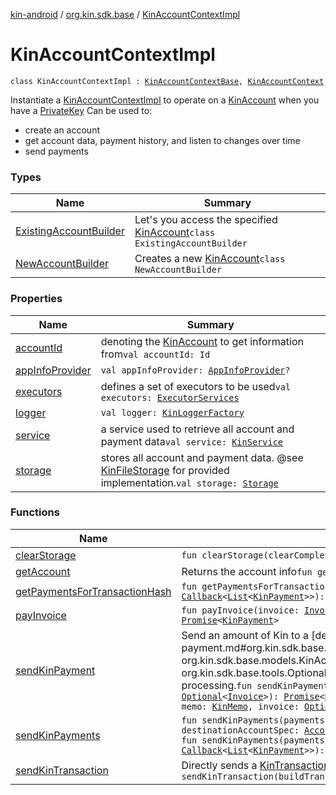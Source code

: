 [kin-android](../../index.md) / [org.kin.sdk.base](../index.md) / [KinAccountContextImpl](./index.md)

# KinAccountContextImpl

`class KinAccountContextImpl : `[`KinAccountContextBase`](../-kin-account-context-base/index.md)`, `[`KinAccountContext`](../-kin-account-context/index.md)

Instantiate a [KinAccountContextImpl](./index.md) to operate on a [KinAccount](../../org.kin.sdk.base.models/-kin-account/index.md) when you have a [PrivateKey](#)
Can be used to:

* create an account
* get account data, payment history, and listen to changes over time
* send payments

### Types

| Name | Summary |
|---|---|
| [ExistingAccountBuilder](-existing-account-builder/index.md) | Let's you access the specified [KinAccount](../../org.kin.sdk.base.models/-kin-account/index.md)`class ExistingAccountBuilder` |
| [NewAccountBuilder](-new-account-builder/index.md) | Creates a new [KinAccount](../../org.kin.sdk.base.models/-kin-account/index.md)`class NewAccountBuilder` |

### Properties

| Name | Summary |
|---|---|
| [accountId](account-id.md) | denoting the [KinAccount](../../org.kin.sdk.base.models/-kin-account/index.md) to get information from`val accountId: Id` |
| [appInfoProvider](app-info-provider.md) | `val appInfoProvider: `[`AppInfoProvider`](../../org.kin.sdk.base.network.services/-app-info-provider/index.md)`?` |
| [executors](executors.md) | defines a set of executors to be used`val executors: `[`ExecutorServices`](../../org.kin.sdk.base.tools/-executor-services/index.md) |
| [logger](logger.md) | `val logger: `[`KinLoggerFactory`](../../org.kin.sdk.base.tools/-kin-logger-factory/index.md) |
| [service](service.md) | a service used to retrieve all account and payment data`val service: `[`KinService`](../../org.kin.sdk.base.network.services/-kin-service/index.md) |
| [storage](storage.md) | stores all account and payment data. @see [KinFileStorage](#) for provided implementation.`val storage: `[`Storage`](../../org.kin.sdk.base.storage/-storage/index.md) |

### Functions

| Name | Summary |
|---|---|
| [clearStorage](clear-storage.md) | `fun clearStorage(clearCompleteCallback: `[`Callback`](../../org.kin.sdk.base.tools/-callback/index.md)`<`[`Boolean`](https://kotlinlang.org/api/latest/jvm/stdlib/kotlin/-boolean/index.html)`>): `[`Unit`](https://kotlinlang.org/api/latest/jvm/stdlib/kotlin/-unit/index.html) |
| [getAccount](get-account.md) | Returns the account info`fun getAccount(forceUpdate: `[`Boolean`](https://kotlinlang.org/api/latest/jvm/stdlib/kotlin/-boolean/index.html)`): `[`Promise`](../../org.kin.sdk.base.tools/-promise/index.md)`<`[`KinAccount`](../../org.kin.sdk.base.models/-kin-account/index.md)`>` |
| [getPaymentsForTransactionHash](get-payments-for-transaction-hash.md) | `fun getPaymentsForTransactionHash(transactionHash: `[`TransactionHash`](../../org.kin.sdk.base.models/-transaction-hash/index.md)`, paymentsCallback: `[`Callback`](../../org.kin.sdk.base.tools/-callback/index.md)`<`[`List`](https://kotlinlang.org/api/latest/jvm/stdlib/kotlin.collections/-list/index.html)`<`[`KinPayment`](../../org.kin.sdk.base.models/-kin-payment/index.md)`>>): `[`Unit`](https://kotlinlang.org/api/latest/jvm/stdlib/kotlin/-unit/index.html) |
| [payInvoice](pay-invoice.md) | `fun payInvoice(invoice: `[`Invoice`](../../org.kin.sdk.base.models/-invoice/index.md)`, destinationAccount: Id, processingAppIdx: `[`AppIdx`](../../org.kin.sdk.base.models/-app-idx/index.md)`, type: TransferType): `[`Promise`](../../org.kin.sdk.base.tools/-promise/index.md)`<`[`KinPayment`](../../org.kin.sdk.base.models/-kin-payment/index.md)`>` |
| [sendKinPayment](send-kin-payment.md) | Send an amount of Kin to a [destinationAccount](../-kin-payment-write-operations/send-kin-payment.md#org.kin.sdk.base.KinPaymentWriteOperations$sendKinPayment(org.kin.sdk.base.models.KinAmount, org.kin.sdk.base.models.KinAccount.Id, org.kin.sdk.base.models.KinMemo, org.kin.sdk.base.tools.Optional((org.kin.sdk.base.models.Invoice)))/destinationAccount) to the Kin Blockchain for processing.`fun sendKinPayment(amount: `[`KinAmount`](../../org.kin.sdk.base.models/-kin-amount/index.md)`, destinationAccount: Id, memo: `[`KinMemo`](../../org.kin.sdk.base.models/-kin-memo/index.md)`, invoice: `[`Optional`](../../org.kin.sdk.base.tools/-optional/index.md)`<`[`Invoice`](../../org.kin.sdk.base.models/-invoice/index.md)`>): `[`Promise`](../../org.kin.sdk.base.tools/-promise/index.md)`<`[`KinPayment`](../../org.kin.sdk.base.models/-kin-payment/index.md)`>``fun sendKinPayment(amount: `[`KinAmount`](../../org.kin.sdk.base.models/-kin-amount/index.md)`, destinationAccount: Id, memo: `[`KinMemo`](../../org.kin.sdk.base.models/-kin-memo/index.md)`, invoice: `[`Optional`](../../org.kin.sdk.base.tools/-optional/index.md)`<`[`Invoice`](../../org.kin.sdk.base.models/-invoice/index.md)`>, paymentCallback: `[`Callback`](../../org.kin.sdk.base.tools/-callback/index.md)`<`[`KinPayment`](../../org.kin.sdk.base.models/-kin-payment/index.md)`>): `[`Unit`](https://kotlinlang.org/api/latest/jvm/stdlib/kotlin/-unit/index.html) |
| [sendKinPayments](send-kin-payments.md) | `fun sendKinPayments(payments: `[`List`](https://kotlinlang.org/api/latest/jvm/stdlib/kotlin.collections/-list/index.html)`<`[`KinPaymentItem`](../../org.kin.sdk.base.models/-kin-payment-item/index.md)`>, memo: `[`KinMemo`](../../org.kin.sdk.base.models/-kin-memo/index.md)`, sourceAccountSpec: `[`AccountSpec`](../../org.kin.sdk.base.models/-account-spec/index.md)`, destinationAccountSpec: `[`AccountSpec`](../../org.kin.sdk.base.models/-account-spec/index.md)`): `[`Promise`](../../org.kin.sdk.base.tools/-promise/index.md)`<`[`List`](https://kotlinlang.org/api/latest/jvm/stdlib/kotlin.collections/-list/index.html)`<`[`KinPayment`](../../org.kin.sdk.base.models/-kin-payment/index.md)`>>`<br>`fun sendKinPayments(payments: `[`List`](https://kotlinlang.org/api/latest/jvm/stdlib/kotlin.collections/-list/index.html)`<`[`KinPaymentItem`](../../org.kin.sdk.base.models/-kin-payment-item/index.md)`>, memo: `[`KinMemo`](../../org.kin.sdk.base.models/-kin-memo/index.md)`, paymentsCallback: `[`Callback`](../../org.kin.sdk.base.tools/-callback/index.md)`<`[`List`](https://kotlinlang.org/api/latest/jvm/stdlib/kotlin.collections/-list/index.html)`<`[`KinPayment`](../../org.kin.sdk.base.models/-kin-payment/index.md)`>>): `[`Unit`](https://kotlinlang.org/api/latest/jvm/stdlib/kotlin/-unit/index.html) |
| [sendKinTransaction](send-kin-transaction.md) | Directly sends a [KinTransaction](../../org.kin.sdk.base.stellar.models/-kin-transaction/index.md). Currently only exposed to support the kin-android:base-compat library`fun sendKinTransaction(buildTransaction: () -> `[`Promise`](../../org.kin.sdk.base.tools/-promise/index.md)`<`[`KinTransaction`](../../org.kin.sdk.base.stellar.models/-kin-transaction/index.md)`>): `[`Promise`](../../org.kin.sdk.base.tools/-promise/index.md)`<`[`List`](https://kotlinlang.org/api/latest/jvm/stdlib/kotlin.collections/-list/index.html)`<`[`KinPayment`](../../org.kin.sdk.base.models/-kin-payment/index.md)`>>` |
